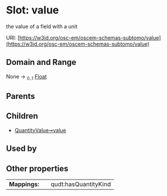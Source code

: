 
# Slot: value

the value of a field with a unit

URI: [https://w3id.org/osc-em/oscem-schemas-subtomo/value](https://w3id.org/osc-em/oscem-schemas-subtomo/value)


## Domain and Range

None &#8594;  <sub>0..1</sub> [Float](types/Float.md)

## Parents


## Children

 *  [QuantityValue➞value](QuantityValue_value.md)

## Used by


## Other properties

|  |  |  |
| --- | --- | --- |
| **Mappings:** | | qudt:hasQuantityKind |